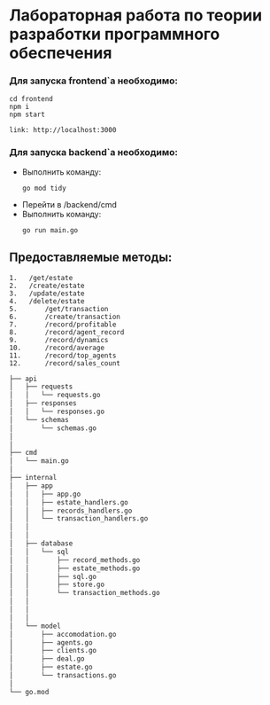 # Лабораторная работа по теории разработки программного обеспечения

### Для запуска frontend`a необходимо:

```
cd frontend
npm i
npm start

link: http://localhost:3000
```

### Для запуска backend`a необходимо:

- Выполнить команду:
  ```
  go mod tidy
  ```
- Перейти в /backend/cmd
- Выполнить команду:
  ```
  go run main.go
  ```

## Предоставляемые методы:
```
1.	 /get/estate
2.	 /create/estate
3.	 /update/estate
4.	 /delete/estate
5.       /get/transaction
6.       /create/transaction
7.       /record/profitable
8.       /record/agent_record
9.       /record/dynamics
10.      /record/average
11.      /record/top_agents
12.      /record/sales_count
```

```bash         
├── api
│   ├── requests
│   │   └── requests.go
│   ├── responses
│   │   └── responses.go        
│   └── schemas     
│       └── schemas.go         
│
│
├── cmd       
│   └── main.go                   
│
├── internal
│   ├── app
│   │   ├── app.go
│   │   ├── estate_handlers.go
│   │   ├── records_handlers.go
│   │   └── transaction_handlers.go
│   │
│   │
│   ├── database
│   │   └── sql
│   │       ├── record_methods.go
│   │       ├── estate_methods.go
│   │       ├── sql.go
│   │       ├── store.go
│   │       └── transaction_methods.go    
│   │
│   │
│   │
│   └── model
│       ├── accomodation.go
│       ├── agents.go
│       ├── clients.go
│       ├── deal.go
│       ├── estate.go
│       └── transactions.go
│
└── go.mod
```
